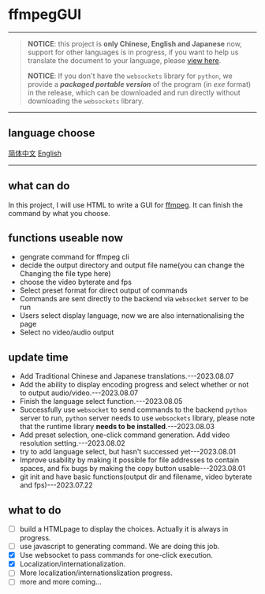 # ffmpegGUI

---

> **NOTICE**: this project is **only Chinese, English and Japanese** now, support for other languages is in progress, if you want to help us translate the document to your language, please [view here](localization.md).
> 
> **NOTICE**: If you don't have the `websockets` library for `python`, we provide a ***packaged portable version*** of the program (in *exe* format) in the release, which can be downloaded and run directly without downloading the `websockets` library.

---

## language choose
[简体中文](README_zh.md) [English](README.md)  

---

## what can do
In this project, I will use HTML to write a GUI for [ffmpeg](https:\\ffmpeg.org). It can finish the command by what you choose.  

## functions useable now
- gengrate command for ffmpeg cli
- decide the output directory and output file name(you can change the Changing the file type here)
- choose the video byterate and fps
- Select preset format for direct output of commands
- Commands are sent directly to the backend via `websocket` server to be run
- Users select display language, now we are also internationalising the page
- Select no video/audio output

## update time
- Add Traditional Chinese and Japanese translations.---2023.08.07
- Add the ability to display encoding progress and select whether or not to output audio/video.---2023.08.07
- Finish the language select function.---2023.08.05
- Successfully use `websocket` to send commands to the backend `python` server to run, `python` server needs to use `websockets` library, please note that the runtime library **needs to be installed**.---2023.08.03
- Add preset selection, one-click command generation. Add video resolution setting.---2023.08.02
- try to add language select, but hasn't successed yet---2023.08.01
- Improve usability by making it possible for file addresses to contain spaces, and fix bugs by making the copy button usable---2023.08.01
- git init and have basic functions(output dir and filename, video byterate and fps)---2023.07.22

## what to do
- [ ] build a HTMLpage to display the choices. Actually it is always in progress.
- [ ] use javascript to generating command. We are doing this job.
- [x] Use websocket to pass commands for one-click execution.
- [X] Localization/internationalization.
- [ ] More localization/internationslization progress.
- [ ] more and more coming...